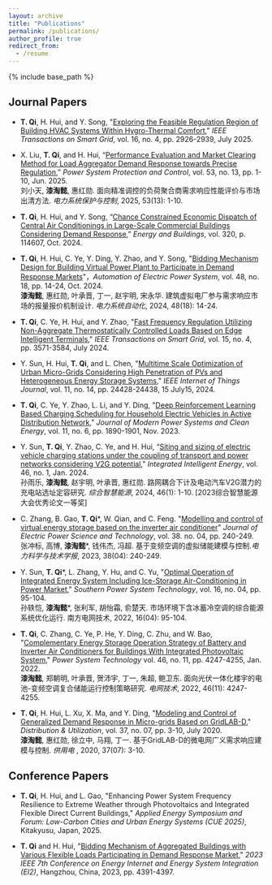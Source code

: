```yaml
---
layout: archive
title: "Publications"
permalink: /publications/
author_profile: true
redirect_from:
  - /resume
---
```


{% include base_path %}

**Journal Papers**
-----
+ **T. Qi**, H. Hui, and Y. Song, "[Exploring the Feasible Regulation Region of Building HVAC Systems Within Hygro-Thermal Comfort](https://ieeexplore.ieee.org/abstract/document/11006322)," *IEEE Transactions on Smart Grid*, vol. 16, no. 4, pp. 2926-2939, July 2025.

+ X. Liu, **T. Qi**, and H. Hui, “[Performance Evaluation and Market Clearing Method for Load Aggregator Demand Response towards Precise Regulation](https://www.dlbh.net/dlbh/ch/reader/view_abstract.aspx?file_no=20251301&flag=1),” *Power System Protection and Control*, vol. 53, no. 13, pp. 1-10, Jun. 2025.  
  刘小天, **漆淘懿**, 惠红勋. 面向精准调控的负荷聚合商需求响应性能评价与市场出清方法. *电力系统保护与控制*, 2025, 53(13): 1-10.
  
+ **T. Qi**, H. Hui, and Y. Song, “[Chance Constrained Economic Dispatch of Central Air Conditionings in Large-Scale Commercial Buildings Considering Demand Response](https://www.sciencedirect.com/science/article/abs/pii/S0378778824007230),” *Energy and Buildings*, vol. 320, p. 114607, Oct. 2024.

+ **T. Qi**, H. Hui, C. Ye, Y. Ding, Y. Zhao, and Y. Song, "[Bidding Mechanism Design for Building Virtual Power Plant to Participate in Demand Response Markets](http://www.aeps-info.com/aeps/article/abstract/20240313002?st=search)"，*Automation of Electric Power System*, vol. 48, no. 18, pp. 14-24, Oct. 2024.  
  **漆淘懿**, 惠红勋, 叶承晋, 丁一, 赵宇明, 宋永华. 建筑虚拟电厂参与需求响应市场的报量报价机制设计. *电力系统自动化*, 2024, 48(18): 14-24.

+ **T. Qi**, C. Ye, H. Hui, and Y. Zhao, "[Fast Frequency Regulation Utilizing Non-Aggregate Thermostatically Controlled Loads Based on Edge Intelligent Terminals](https://ieeexplore.ieee.org/abstract/document/10373582)," *IEEE Transactions on Smart Grid*, vol. 15, no. 4, pp. 3571-3584, July 2024.

+ Y. Sun, H. Hui, **T. Qi**, and L. Chen, "[Multitime Scale Optimization of Urban Micro-Grids Considering High Penetration of PVs and Heterogeneous Energy Storage Systems](https://ieeexplore.ieee.org/abstract/document/10400788)," *IEEE Internet of Things Journal*, vol. 11, no. 14, pp. 24428-24438, 15 July15, 2024.

+ **T. Qi**, C. Ye, Y. Zhao, L. Li, and Y. Ding, "[Deep Reinforcement Learning Based Charging Scheduling for Household Electric Vehicles in Active Distribution Network](https://ieeexplore.ieee.org/abstract/document/10053681)," *Journal of Modern Power Systems and Clean Energy*, vol. 11, no. 6, pp. 1890-1901, Nov. 2023.

+ Y. Sun, **T. Qi**, Y. Zhao, C. Ye, and H. Hui, “[Siting and sizing of electric vehicle charging stations under the coupling of transport and power networks considering V2G potential](https://www.hdpower.net/CN/10.3969/j.issn.2097-0706.2024.01.001),” *Integrated Intelligent Energy*, vol. 46, no. 1, Jan. 2024.  
  孙雨乐, **漆淘懿**, 赵宇明, 叶承晋, 惠红勋. 路网耦合下计及电动汽车V2G潜力的充电站选址定容研究. *综合智慧能源*, 2024, 46(1): 1-10. [2023综合智慧能源大会优秀论文一等奖]

+ C. Zhang, B. Gao, **T. Qi***, W. Qian, and C. Feng. "[Modelling and control of virtual energy storage based on the inverter air conditioner](https://jepst.researchcommons.org/journal/vol38/iss4/26/)" *Journal of Electric Power Science and Technology*, vol. 38. no. 04, pp. 240-249.  
  张冲标, 高博, **漆淘懿***, 钱伟杰, 冯超. 基于变频空调的虚拟储能建模与控制.*电力科学与技术学报*, 2023, 38(04): 240-249. 

+ Y. Sun, **T. Qi***, L. Zhang, Y. Hu, and C. Yu, "[Optimal Operation of Integrated Energy System Including Ice-Storage Air-Conditioning in Power Market](https://nfdwjs.csg.cn/gateway-web/zh/manuscriptDetail.html?serialNum=20220411&journalId=145)," *Southern Power System Technology*, vol. 16, no. 04, pp. 95-104.  
  孙轶恺, **漆淘懿***, 张利军, 胡怡霜, 俞楚天. 市场环境下含冰蓄冷空调的综合能源系统优化运行. 南方电网技术, 2022, 16(04): 95-104.

+ **T. Qi**, C. Zhang, C. Ye, P. He, Y. Ding, C. Zhu, and W. Bao, "[Complementary Energy Storage Operation Strategy of Battery and Inverter Air Conditioners for Buildings With Integrated Photovoltaic System](http://ntps.epri.sgcc.com.cn/dwjs/CN/10.13335/j.1000-3673.pst.2021.2019)," *Power System Technology* vol. 46, no. 11, pp. 4247-4255, Jan. 2022.  
  **漆淘懿**, 郑朝明, 叶承晋, 贺沛宇, 丁一, 朱超, 鲍卫东. 面向光伏一体化楼宇的电池-变频空调复合储能运行控制策略研究. *电网技术*, 2022, 46(11): 4247-4255.

+ **T. Qi**, H. Hui, L. Xu, X. Ma, and Y. Ding, "[Modeling and Control of Generalized Demand Response in Micro-grids Based on GridLAB-D](https://gydi.cbpt.cnki.net/WKD3/WebPublication/paperDigest.aspx?paperID=e2e6f885-f09e-4a18-a0a0-ea1813b88f9f)," *Distribution & Utilization*, vol. 37, no. 07, pp. 3-10, July 2020.  
  **漆淘懿**, 惠红勋, 徐立中, 马翔, 丁一. 基于GridLAB-D的微电网广义需求响应建模与控制. *供用电* , 2020, 37(07): 3-10.

**Conference Papers**
-----
+ **T. Qi**, H. Hui, and L. Gao, "Enhancing Power System Frequency Resilience to Extreme Weather through Photovoltaics and Integrated Flexible Direct Current Buildings," *Applied Energy Symposium and Forum: Low-Carbon Cities and Urban Energy Systems (CUE 2025)*, Kitakyusu, Japan, 2025.

+ **T. Qi** and H. Hui, "[Bidding Mechanism of Aggregated Buildings with Various Flexible Loads Participating in Demand Response Market](https://ieeexplore.ieee.org/abstract/document/10513042)," *2023 IEEE 7th Conference on Energy Internet and Energy System Integration (EI2)*, Hangzhou, China, 2023, pp. 4391-4397.






